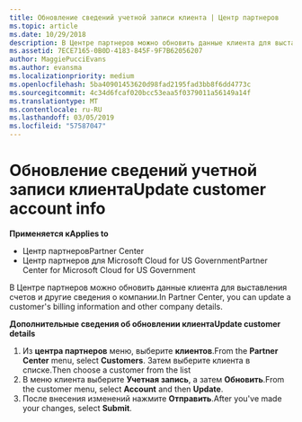 ```yaml
---
title: Обновление сведений учетной записи клиента | Центр партнеров
ms.topic: article
ms.date: 10/29/2018
description: В Центре партнеров можно обновить данные клиента для выставления счетов и другие сведения о компании.
ms.assetid: 7ECE7165-0B0D-4183-845F-9F7B62056207
author: MaggiePucciEvans
ms.author: evansma
ms.localizationpriority: medium
ms.openlocfilehash: 5ba40901453620d98fad2195fad3bb8f6dd4773c
ms.sourcegitcommit: 4c34d6fcaf020bcc53eaa5f0379011a56149a14f
ms.translationtype: MT
ms.contentlocale: ru-RU
ms.lasthandoff: 03/05/2019
ms.locfileid: "57587047"
---
```

# <a name="update-customer-account-info"></a><span data-ttu-id="41194-103">Обновление сведений учетной записи клиента</span><span class="sxs-lookup"><span data-stu-id="41194-103">Update customer account info</span></span>

<span data-ttu-id="41194-104">**Применяется к**</span><span class="sxs-lookup"><span data-stu-id="41194-104">**Applies to**</span></span>

-  <span data-ttu-id="41194-105">Центр партнеров</span><span class="sxs-lookup"><span data-stu-id="41194-105">Partner Center</span></span>
-  <span data-ttu-id="41194-106">Центр партнеров для Microsoft Cloud for US Government</span><span class="sxs-lookup"><span data-stu-id="41194-106">Partner Center for Microsoft Cloud for US Government</span></span>


<span data-ttu-id="41194-107">В Центре партнеров можно обновить данные клиента для выставления счетов и другие сведения о компании.</span><span class="sxs-lookup"><span data-stu-id="41194-107">In Partner Center, you can update a customer's billing information and other company details.</span></span>

<span data-ttu-id="41194-108">**Дополнительные сведения об обновлении клиента**</span><span class="sxs-lookup"><span data-stu-id="41194-108">**Update customer details**</span></span>

1.  <span data-ttu-id="41194-109">Из **центра партнеров** меню, выберите **клиентов**.</span><span class="sxs-lookup"><span data-stu-id="41194-109">From the **Partner Center** menu, select **Customers**.</span></span> <span data-ttu-id="41194-110">Затем выберите клиента в списке.</span><span class="sxs-lookup"><span data-stu-id="41194-110">Then choose a customer from the list</span></span>
2.  <span data-ttu-id="41194-111">В меню клиента выберите **Учетная запись**, а затем **Обновить**.</span><span class="sxs-lookup"><span data-stu-id="41194-111">From the customer menu, select **Account** and then **Update**.</span></span>
3.  <span data-ttu-id="41194-112">После внесения изменений нажмите **Отправить**.</span><span class="sxs-lookup"><span data-stu-id="41194-112">After you've made your changes, select **Submit**.</span></span>

 

 



